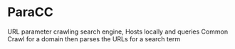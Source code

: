 # ParaCC
URL parameter crawling search engine, Hosts locally and queries Common Crawl for a domain then parses the URLs for a search term
